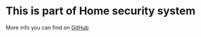 # This is part of Home security system

More info you can find on [GitHub](https://github.com/SwInDaMix/sw-hub/tree/master/Embedded%20GCC/EtaWirelessSecurity)

